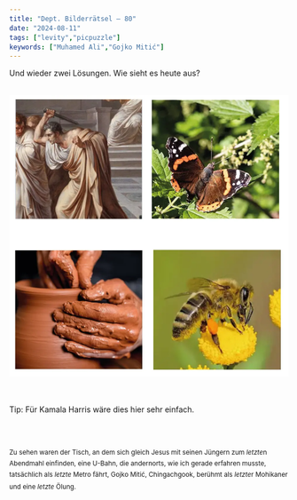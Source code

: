```yaml
---
title: "Dept. Bilderrätsel – 80"
date: "2024-08-11"
tags: ["levity","picpuzzle"]
keywords: ["Muhamed Ali","Gojko Mitić"]
---
```

Und wieder zwei Lösungen. Wie sieht es heute aus?


<br/>

<img  src="/assets/img/picpuzzle/picpuzzle80.webp" alt="Bilderrätsel80">

<br/>
<br/>
<br/>

Tip: Für Kamala Harris wäre dies hier sehr einfach.

<br/>
<br/>

<sup>Zu sehen waren der Tisch, an dem sich gleich Jesus mit seinen Jüngern zum <i>letzte</i>n Abendmahl einfinden, eine U-Bahn, die andernorts, wie ich gerade erfahren musste, tatsächlich als <i>letzte</i> Metro fährt, Gojko Mitić, Chingachgook, berühmt als <i>letzte</i>r Mohikaner und eine <i>letzte </i>Ölung.
<sup>